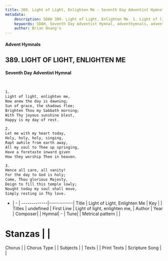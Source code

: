 ```yaml
---
title: 389. Light of Light, Enlighten Me - Seventh Day Adventist Hymnal
metadata:
    description: SDAH 389. Light of Light, Enlighten Me. 1. Light of light, enlighten me, Now anew the day is dawning; Sun of grace, the shadows flee; Brighten Thou my Sabbath morning; With Thy joyous sunshine blest, Happy is my day of rest.
    keywords: SDAH, Seventh Day Adventist Hymnal, adventhymnals, advent hymnals, Light of Light, Enlighten Me, Light of light, enlighten me, 
    author: Brian Onang'o
---
```


#### Advent Hymnals
## 389. LIGHT OF LIGHT, ENLIGHTEN ME
#### Seventh Day Adventist Hymnal

```txt


1.
Light of light, enlighten me,
Now anew the day is dawning;
Sun of grace, the shadows flee;
Brighten Thou my Sabbath morning;
With Thy joyous sunshine blest,
Happy is my day of rest.

2.
Let me with my heart today,
Holy, holy, holy, singing,
Rapt awhile from earth away,
All my soul to Thee up springing,
Have a foretaste inward given
How they worship Thee in heaven.

3.
Hence all care, all vanity!
For the day to God is holy;
Come, Thou glorious Majesty,
Deign to fill this temple lowly;
Nought today my soul shall move,
Simply resting in Thy love.


```

- |   -  |
-------------|------------|
Title | Light of Light, Enlighten Me |
Key |  |
Titles | undefined |
First Line | Light of light, enlighten me, |
Author | 
Year | 
Composer|  |
Hymnal|  - |
Tune|  |
Metrical pattern | |
# Stanzas |  |
Chorus |  |
Chorus Type |  |
Subjects |  |
Texts |  |
Print Texts | 
Scripture Song |  |
  
